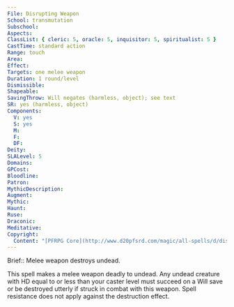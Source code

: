 ```yaml
---
File: Disrupting Weapon
School: transmutation
Subschool: 
Aspects: 
ClassList: { cleric: 5, oracle: 5, inquisitor: 5, spiritualist: 5 }
CastTime: standard action
Range: touch
Area: 
Effect: 
Targets: one melee weapon
Duration: 1 round/level
Dismissible: 
Shapeable: 
SavingThrow: Will negates (harmless, object); see text
SR: yes (harmless, object)
Components:
  V: yes
  S: yes
  M: 
  F: 
  DF: 
Deity: 
SLALevel: 5
Domains: 
GPCost: 
Bloodline: 
Patron: 
MythicDescription: 
Augment: 
Mythic: 
Haunt: 
Ruse: 
Draconic: 
Meditative: 
Copyright:
  Content: "[PFRPG Core](http://www.d20pfsrd.com/magic/all-spells/d/disrupting-weapon)"
---
```

Brief:: Melee weapon destroys undead.

This spell makes a melee weapon deadly to undead. Any undead creature with HD equal to or less than your caster level must succeed on a Will save or be destroyed utterly if struck in combat with this weapon. Spell resistance does not apply against the destruction effect.
